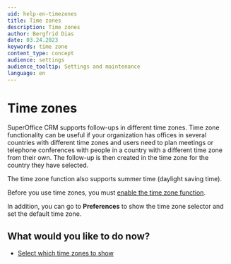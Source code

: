 ```yaml
---
uid: help-en-timezones
title: Time zones
description: Time zones
author: Bergfrid Dias
date: 03.24.2023
keywords: time zone
content_type: concept
audience: settings
audience_tooltip: Settings and maintenance
language: en
---
```


# Time zones

SuperOffice CRM supports follow-ups in different time zones. Time zone functionality can be useful if your organization has offices in several countries with different time zones and users need to plan meetings or telephone conferences with people in a country with a different time zone from their own. The follow-up is then created in the time zone for the country they have selected.

The time zone function also supports summer time (daylight saving time).

Before you use time zones, you must [enable the time zone function][1].

In addition, you can go to **Preferences** to show the time zone selector and set the default time zone.

## What would you like to do now?

* [Select which time zones to show][2]

<!-- Referenced links -->
[1]: enable.md
[2]: select.md

<!-- Referenced images -->
